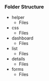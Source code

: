 ### Folder Structure
  * helper
     * Files 
  * css
     * Files 
  * dashboard
     * Files 
  * list
     * Files
  * details
     * Files
  * forms
     * Files